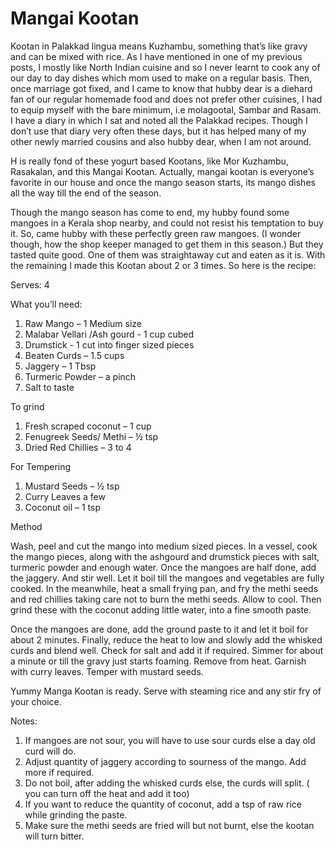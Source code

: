 #  Mangai Kootan

Kootan in Palakkad lingua means Kuzhambu, something that’s like gravy and can be mixed with rice. As I have mentioned in one of my previous posts, I mostly like North Indian cuisine and so I never learnt to cook any of our day to day dishes which mom used to make on a regular basis. Then, once marriage got fixed, and I came to know that hubby dear is a diehard fan of our regular homemade food and does not prefer other cuisines, I had to equip myself with the bare minimum, i.e molagootal, Sambar and Rasam. I have a diary in which I sat and noted all the Palakkad recipes. Though I don’t use that diary very often these days, but it has helped many of my other newly married cousins and also hubby dear, when I am not around.

H is really fond of these yogurt based Kootans, like Mor Kuzhambu, Rasakalan, and this Mangai Kootan. Actually, mangai kootan is everyone’s favorite in our house and once the mango season starts, its mango dishes all the way till the end of the season.

Though the mango season has come to end, my hubby found some mangoes in a Kerala shop nearby, and could not resist his temptation to buy it. So, came hubby with these perfectly green raw mangoes. (I wonder though, how the shop keeper managed to get them in this season.) But they tasted quite good. One of them was straightaway cut and eaten as it is. With the remaining I made this Kootan about 2 or 3 times. So here is the recipe:


Serves: 4

What you’ll need:

1. Raw Mango – 1 Medium size
2. Malabar Vellari /Ash gourd - 1 cup cubed
3. Drumstick - 1 cut into finger sized pieces
4. Beaten Curds – 1.5 cups
5. Jaggery – 1 Tbsp
6. Turmeric Powder – a pinch
7. Salt to taste

To grind

1. Fresh scraped coconut – 1 cup
2. Fenugreek Seeds/ Methi – ½ tsp
3. Dried Red Chillies – 3 to 4

For Tempering

1. Mustard Seeds – ½ tsp
2. Curry Leaves a few
3. Coconut oil – 1 tsp

Method

Wash, peel and cut the mango into medium sized pieces. In a vessel, cook the mango pieces, along with the ashgourd and drumstick pieces with salt, turmeric powder and enough water.
Once the mangoes are half done, add the jaggery. And stir well. Let it boil till the mangoes and vegetables are fully cooked.
In the meanwhile, heat a small frying pan, and fry the methi seeds and red chillies taking care not to burn the methi seeds. Allow to cool. Then grind these with the coconut adding little water, into a fine smooth paste.

Once the mangoes are done, add the ground paste to it and let it boil for about 2 minutes. Finally, reduce the heat to low and slowly add the whisked curds and blend well. Check for salt and add it if required. Simmer for about a minute or till the gravy just starts foaming. Remove from heat. Garnish with curry leaves. Temper with mustard seeds.


Yummy Manga Kootan is ready. Serve with steaming rice and any stir fry of your choice.

Notes:

1. If mangoes are not sour, you will have to use sour curds else  a day old curd will do.
2. Adjust quantity of jaggery according to sourness of the mango. Add more if required.
3. Do not boil, after adding the whisked curds else, the curds will split. ( you can turn off the heat and add it too)
4. If you want to reduce the quantity of coconut, add a tsp of raw rice while grinding the paste.
5. Make sure the methi seeds are fried will but not burnt, else the kootan will turn bitter.